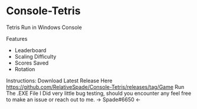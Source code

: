 # Console-Tetris
Tetris Run in Windows Console

Features 
- Leaderboard
- Scaling Difficulty
- Scores Saved
- Rotation

Instructions:
Download Latest Release Here
https://github.com/RelativeSpade/Console-Tetris/releases/tag/Game
Run The .EXE File
I Did very little bug testing, should you encounter any feel free to make an issue or reach out to me.
-> Spade#6650 <-
